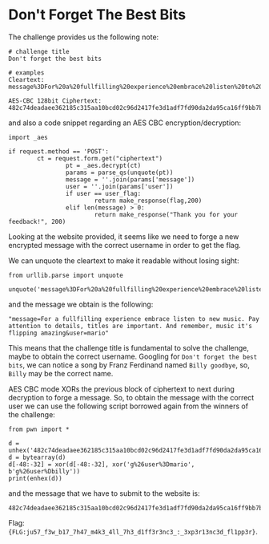 # Don't Forget The Best Bits

The challenge provides us the following note:
```
# challenge title
Don't forget the best bits

# examples
Cleartext: message%3DFor%20a%20fullfilling%20experience%20embrace%20listen%20to%20new%20music%2E%20Pay%20attention%20to%20details%2C%20titles%20are%20important%2E%20And%20remember%2C%20music%20it%27s%20flipping%20amazing%26user%3Dmario

AES-CBC 128bit Ciphertext: 482c74deadaee362185c315aa10bcd02c96d2417fe3d1adf7fd90da2da95ca16ff9bb7b20b1ed3ac22c93bd3ac7f8d790768379407181f93bbc2c5bde5da5a4e47b400ed0827d815c47b4793349d894a557dd4436a7e2d7967b09faeff6b7037e5ba40202e850c0640414ffd651847bff2fe50ac248ac63cd595339b6fa9ee78f2835d29176d524ab9116894eab6ad5fd56c6600670d1f5bc4e48dfdaed740d1e3b3f1c05a067fbeb69e0a67226755569f185120d5b393131ecd3c209123994135a62d029cc5072264cd6ca306a7d1fc8a63ae9b9675ecace48745f049d5d742639e2df80675ad114938eb641a8b1704                                                                                                           
```

and also a code snippet regarding an AES CBC encryption/decryption:
```
import _aes

if request.method == 'POST':
        ct = request.form.get("ciphertext")
                pt = _aes.decrypt(ct)
                params = parse_qs(unquote(pt))
                message = ''.join(params['message'])
                user = ''.join(params['user'])
                if user == user_flag:
                        return make_response(flag,200)
                elif len(message) > 0:
                        return make_response("Thank you for your feedback!", 200)
```

Looking at the website provided, it seems like we need to forge a new encrypted message with the correct username in order to get the flag.

We can unquote the cleartext to make it readable without losing sight:
```
from urllib.parse import unquote

unquote('message%3DFor%20a%20fullfilling%20experience%20embrace%20listen%20to%20new%20music%2E%20Pay%20attention%20to%20details%2C%20titles%20are%20important%2E%20And%20remember%2C%20music%20it%27s%20flipping%20amazing%26user%3Dmario')
```

and the message we obtain is the following:
```
"message=For a fullfilling experience embrace listen to new music. Pay attention to details, titles are important. And remember, music it's flipping amazing&user=mario"
```

This means that the challenge title is fundamental to solve the challenge, maybe to obtain the correct username.
Googling for `Don't forget the best bits`, we can notice a song by Franz Ferdinand named `Billy goodbye`, so, `Billy` may be the correct name.

AES CBC mode XORs the previous block of ciphertext to next during decryption to forge a message.
So, to obtain the message with the correct user we can use the following script borrowed again from the winners of the challenge:
```
from pwn import *

d = unhex('482c74deadaee362185c315aa10bcd02c96d2417fe3d1adf7fd90da2da95ca16ff9bb7b20b1ed3ac22c93bd3ac7f8d790768379407181f93bbc2c5bde5da5a4e47b400ed0827d815c47b4793349d894a557dd4436a7e2d7967b09faeff6b7037e5ba40202e850c0640414ffd651847bff2fe50ac248ac63cd595339b6fa9ee78f2835d29176d524ab9116894eab6ad5fd56c6600670d1f5bc4e48dfdaed740d1e3b3f1c05a067fbeb69e0a67226755569f185120d5b393131ecd3c209123994135a62d029cc5072264cd6ca306a7d1fc8a63ae9b9675ecace48745f049d5d742639e2df80675ad114938eb641a8b1704')
d = bytearray(d)
d[-48:-32] = xor(d[-48:-32], xor('g%26user%3Dmario', b'g%26user%Dbilly'))
print(enhex(d))
```

and the message that we have to submit to the website is:
```
482c74deadaee362185c315aa10bcd02c96d2417fe3d1adf7fd90da2da95ca16ff9bb7b20b1ed3ac22c93bd3ac7f8d790768379407181f93bbc2c5bde5da5a4e47b400ed0827d815c47b4793349d894a557dd4436a7e2d7967b09faeff6b7037e5ba40202e850c0640414ffd651847bff2fe50ac248ac63cd595339b6fa9ee78f2835d29176d524ab9116894eab6ad5fd56c6600670d1f5bc4e48dfdaed740d1e3b3f1c05a067fbeb69e0a67226755569f185120d5b393131ecd3c209123994135a62d029cc5072264cd6cac0eb9d4ea8a63ae9b9675ecace48745f049d5d742639e2df80675ad114938eb641a8b1704
```

Flag: `{FLG:ju57_f3w_b17_7h47_m4k3_4ll_7h3_d1ff3r3nc3_:_3xp3r13nc3d_fl1pp3r}`.
